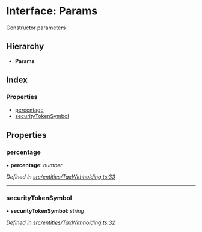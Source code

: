 # Interface: Params

Constructor parameters

## Hierarchy

* **Params**

## Index

### Properties

* [percentage](_entities_taxwithholding_.params.md#percentage)
* [securityTokenSymbol](_entities_taxwithholding_.params.md#securitytokensymbol)

## Properties

###  percentage

• **percentage**: *number*

*Defined in [src/entities/TaxWithholding.ts:33](https://github.com/PolymathNetwork/polymath-sdk/blob/550676f/src/entities/TaxWithholding.ts#L33)*

___

###  securityTokenSymbol

• **securityTokenSymbol**: *string*

*Defined in [src/entities/TaxWithholding.ts:32](https://github.com/PolymathNetwork/polymath-sdk/blob/550676f/src/entities/TaxWithholding.ts#L32)*
